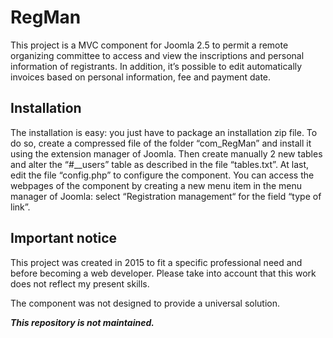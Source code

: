 # RegMan
This project is a MVC component for Joomla 2.5 to permit a remote organizing committee to access and view the inscriptions and personal information of registrants. In addition, it’s possible to edit automatically invoices based on personal information, fee and payment date.

## Installation

The installation is easy: you just have to package an installation zip file. To do so, create a compressed file of the folder “com_RegMan” and install it using the extension manager of Joomla. Then create manually 2 new tables and alter the “#__users” table as described in the file “tables.txt”. At last, edit the file “config.php” to configure the component.
You can access the webpages of the component by creating a new menu item in the menu manager of Joomla: select “Registration management“ for the field “type of link”.

## Important notice

This project was created in 2015 to fit a specific professional need and before becoming a web developer. Please take into account that this work does not reflect my present skills.

The component was not designed to provide a universal solution.

**_This repository is not maintained._**
